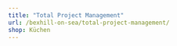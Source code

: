 ```yaml
---
title: "Total Project Management"
url: /bexhill-on-sea/total-project-management/
shop: Küchen
---
```

